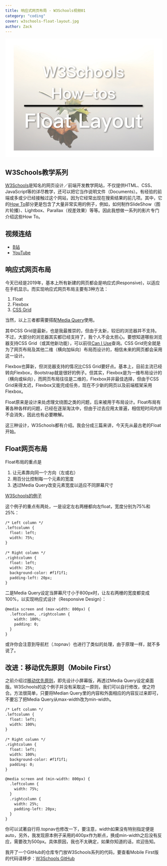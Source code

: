 ```yaml
---
title: 响应式网页布局 - W3Schools视频01
category: "coding"
cover: w3schools-float-layout.jpg
author: Zack
---
```


![响应式网页布局](w3schools-float-layout.jpg)

## W3Schools教学系列

[W3Schools](https://www.w3schools.com)是知名的网页设计／前端开发教学网站，不仅提供HTML、CSS、JavaScript等的详尽教学，还可以把它当作说明文件（Documents）。有经验的前端或多或少已经接触过这个网站，因为它经常出现在搜索结果的前几项。其中，它的[How To](https://www.w3schools.com/howto/default.asp)部分更是包含了大量非常实用的例子，例如，如何制作SlideShow（图片轮播）、Lightbox、Parallax（视差效果）等等。因此我想做一系列的影片专门介绍这些How To。

## 视频连结

* [B站](https://www.bilibili.com/video/av44326572/)
* [YouTube](https://youtu.be/8UFkK0pAGv8)

## 响应式网页布局

今天已经是2019年，基本上所有新建的网页都会是响应式(Responsive)，以适应在手机显示。而实现响应式网页布局主要有3种方法：

1. Float
2. Flexbox
3. [CSS Grid](https://zacklive.com/css-grid-intro/)

当然，以上三者都需要搭配[Media Query](https://zacklive.com/media-query/)使用。

其中CSS Grid是最新，也是我最推崇的，但由于太新，较旧的浏览器并不支持。不过，大部分的浏览器其实都已经支持了，我个人不会太担心。要想知道哪些浏览器支持CSS Grid（或其他新功能），可以前往[Can I Use](https://caniuse.com/#feat=css-grid)查询。CSS Grid完全就是为了网页布局及其他二维（横向加纵向）布局而设计的，相信未来的网页都会采用这一设计。

Flexbox也算新，但浏览器支持的情况比CSS Grid要好点。基本上，目前主流已经转向Flexbox，Bootstrap就是很好的例子。但其实，Flexbox是为一维布局设计的（横向或纵向），而网页布局往往是二维的，Flexbox并非最佳选择，但由于CSS Grid来得太迟，Flexbox又能完成任务，现在不少新的网页以及前端框架采用Flexbox。

Float原来是设计来处虑理文绕图之类的问题，后来被用于布局设计。Float布局有著各种各样的问题，已经在逐渐淘汰中，但由于过去应用太普遍，相信短时间内并不会消失，因此也有必要瞭解。

这三种设计，W3Schools都有介绍。我会分成三篇来讲，今天先从最古老的Float开始。

## Float网页布局

Float布局的重点是

1. 让元素靠向同一个方向（左或右）
2. 用百分比控制每一个元素的宽度
3. 透过Media Query改变元素宽度以适应不同屏幕尺寸

[W3Schools的例子](https://www.w3schools.com/css/tryit.asp?filename=trycss_website_layout_blog)

这个例子的重点有两处，一是设定左右两栅都向左float，宽度分别为75%和25%：

```
/* Left column */
.leftcolumn {   
  float: left;
  width: 75%;
}

/* Right column */
.rightcolumn {
  float: left;
  width: 25%;
  background-color: #f1f1f1;
  padding-left: 20px;
}
```

二是Media Query设定当屏幕尺寸小于800px时，让左右两栅的宽度都变成100%，以实现响应式设计（Responsive Design）：

```
@media screen and (max-width: 800px) {
  .leftcolumn, .rightcolumn {   
    width: 100%;
    padding: 0;
  }
}
```

或许你会注意到导航栏（.topnav）也进行了类似的处理，由于原理一样，就不多说了。

## 改进：移动优先原则（Mobile First）

之前介绍过[移动优先原则](https://zacklive.com/mobile-first/)，即先设计小屏幕版，再透过Media Query设定桌面版。W3Schools的这个例子并没有采取这一原则，我们可以自行修改，使之符合。方法很简单，只要将Median Query里的内容和外面相应的内容反过来即可，不要忘了把Media Query从max-width改为min-width。

```
/* Left column */
.leftcolumn {   
  float: left;
  width: 100%;
}

/* Right column */
.rightcolumn {
  float: left;
  width: 100%;
  background-color: #f1f1f1;
  padding: 0;
}
```

```
@media screen and (min-width: 800px) {
  .leftcolumn {   
    width: 75%;
  }
  .rightcolumn {
    width: 25%;
    padding-left: 20px;
  }
}
```

你可以试著自行将.topnav也修改一下，要注意，width如果没有特别指定便是auto，另外，我发现原本例子采用的400px作为断点，换成min-width之后没有反应，需要改为500px。具体原因，我也不太确定，如果你知道的话，欢迎告知。

我开了一个GitHub的仓库专门放W3Schools系列的代码，要查看Mobile First版的代码请移步：[W3Schools GitHub](https://github.com/ZacharyChim/W3Schools)